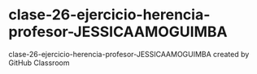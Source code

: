 # clase-26-ejercicio-herencia-profesor-JESSICAAMOGUIMBA
clase-26-ejercicio-herencia-profesor-JESSICAAMOGUIMBA created by GitHub Classroom
